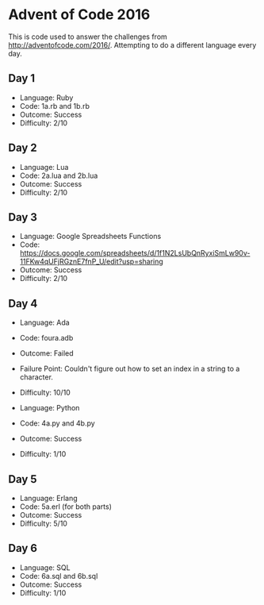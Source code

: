# Advent of Code 2016

This is code used to answer the challenges from http://adventofcode.com/2016/. Attempting to do a different language every day.

## Day 1

* Language: Ruby
* Code: 1a.rb and 1b.rb
* Outcome: Success
* Difficulty: 2/10

## Day 2

* Language: Lua
* Code: 2a.lua and 2b.lua
* Outcome: Success
* Difficulty: 2/10

## Day 3

* Language: Google Spreadsheets Functions
* Code: https://docs.google.com/spreadsheets/d/1f1N2LsUbQnRyxiSmLw90v-11FKw4qUFjRGznE7fnP_U/edit?usp=sharing
* Outcome: Success
* Difficulty: 2/10

## Day 4

* Language: Ada
* Code: foura.adb
* Outcome: Failed
* Failure Point: Couldn't figure out how to set an index in a string to a character.
* Difficulty: 10/10

* Language: Python
* Code: 4a.py and 4b.py
* Outcome: Success
* Difficulty: 1/10

## Day 5

* Language: Erlang
* Code: 5a.erl (for both parts)
* Outcome: Success
* Difficulty: 5/10

## Day 6

* Language: SQL
* Code: 6a.sql and 6b.sql
* Outcome: Success
* Difficulty: 1/10
